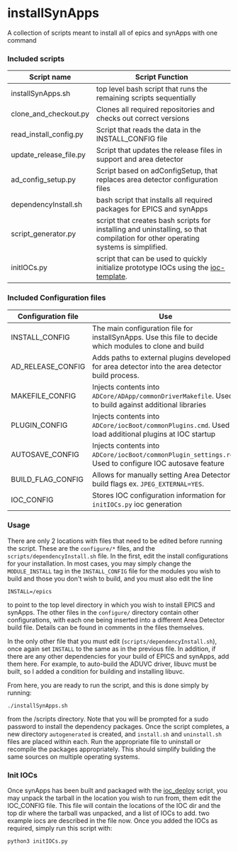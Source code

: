 # installSynApps

A collection of scripts meant to install all of epics and synApps with one command

### Included scripts

Script name                    | Script Function
------------------- | ------------------------------------------------------
installSynApps.sh | top level bash script that runs the remaining scripts sequentially
clone_and_checkout.py | Clones all required repositories and checks out correct versions
read_install_config.py | Script that reads the data in the INSTALL_CONFIG file
update_release_file.py | Script that updates the release files in support and area detector
ad_config_setup.py | Script based on adConfigSetup, that replaces area detector configuration files
dependencyInstall.sh | bash script that installs all required packages for EPICS and synApps
script_generator.py | script that creates bash scripts for installing and uninstalling, so that compilation for other operating systems is simplified.
initIOCs.py         | script that can be used to quickly initialize prototype IOCs using the [ioc-template](https://github.com/epicsNSLS2-deploy/ioc-template). 


### Included Configuration files

Configuration file      | Use 
-------------------------|--------------------
INSTALL_CONFIG      | The main configuration file for installSynApps. Use this file to decide which modules to clone and build
AD_RELEASE_CONFIG   | Adds paths to external plugins developed for area detector into the area detector build process.
MAKEFILE_CONFIG     | Injects contents into `ADCore/ADApp/commonDriverMakefile`. Used to build against additional libraries
PLUGIN_CONFIG       | Injects contents into `ADCore/iocBoot/commonPlugins.cmd`. Used to load additional plugins at IOC startup
AUTOSAVE_CONFIG     | Injects contents into `ADCore/iocBoot/commonPlugin_settings.req`. Used to configure IOC autosave feature
BUILD_FLAG_CONFIG   | Allows for manually setting Area Detector build flags ex. `JPEG_EXTERNAL=YES`.
IOC_CONFIG          | Stores IOC configuration information for `initIOCs.py` ioc generation


### Usage

There are only 2 locations with files that need to be edited before running the script. These are the `configure/*` files, and the `scripts/dependencyInstall.sh` file. In the first, edit the install configurations for your installation. In most cases, you may simply change the `MODULE_INSTALL` tag  in the `INSTALL_CONFIG` file for the modules you wish to build and those you don't wish to build, and you must also edit the line
```
INSTALL=/epics
```
to point to the top level directory in which you wish to install EPICS and synApps. The other files in the `configure/` directory contain other configurations, with each one being inserted into a different Area Detector build file. Details can be found in comments in the files themselves.

In the only other file that you must edit (`scripts/dependencyInstall.sh`), once again set `INSTALL` to the same as in the previous file. In addition, if there are any other dependencies for your build of EPICS and synApps, add them here. For example, to auto-build the ADUVC driver, libuvc must be built, so I added a condition for building and installing libuvc.

From here, you are ready to run the script, and this is done simply by running:
```
./installSynApps.sh
```
from the /scripts directory. Note that you will be prompted for a sudo password to install the dependency packages. Once the script completes, a new directory `autogenerated` is created, and `install.sh` and `uninstall.sh` files are placed within each. Run the appropriate file to uninstall or recompile the packages appropriately. This should simplify building the same sources on multiple operating systems.


### Init IOCs

Once synApps has been built and packaged with the [ioc_deploy]() script, you may unpack the tarball in the location you wish to run from, them edit the IOC_CONFIG file. This file will contain the locations of the IOC dir and the top dir where the tarball was unpacked, and a list of IOCs to add. two example iocs are described in the file now. Once you added the IOCs as required, simply run this script with:
```
python3 initIOCs.py
```
